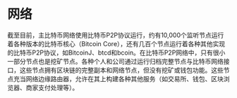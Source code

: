 # 网络

截至目前，主比特币网络使用比特币P2P协议运行，约有10,000个监听节点运行着各种版本的比特币核心（Bitcoin Core），还有几百个节点运行着各种其他实现的比特币P2P协议，如BitcoinJ、btcd和bcoin。在比特币P2P网络中，只有很小一部分节点也是挖矿节点。各种个人和公司通过运行归档完整节点与比特币网络接口，这些节点拥有区块链的完整副本和网络节点，但没有挖矿或钱包功能。这些节点充当网络边缘路由器，允许在其上构建各种其他服务（如交易所、钱包、区块浏览器、商家支付处理等）。
